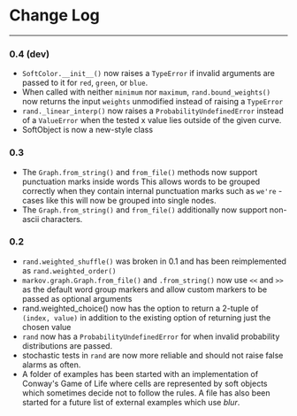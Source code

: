 # Change Log
---
### 0.4 (dev)

* `SoftColor.__init__()` now raises a `TypeError` if invalid arguments
  are passed to it for `red`, `green`, or `blue`.
* When called with neither `minimum` nor `maximum`,
  `rand.bound_weights()` now returns the input `weights` unmodified
  instead of raising a `TypeError`
* `rand._linear_interp()` now raises a `ProbabilityUndefinedError`
  instead of a `ValueError` when the tested x value lies outside of the
  given curve.
* SoftObject is now a new-style class

### 0.3

* The `Graph.from_string()` and `from_file()` methods now support
  punctuation marks inside words This allows words to be grouped
  correctly when they contain internal punctuation marks such
  as `we're` - cases like this will now be grouped into single nodes.
* The `Graph.from_string()` and `from_file()` additionally now support
  non-ascii characters.

### 0.2

* `rand.weighted_shuffle()` was broken in 0.1 and
  has been reimplemented as `rand.weighted_order()`
* `markov.graph.Graph.from_file()` and `.from_string()` now use `<<` and `>>`
  as the default word group markers and allow custom markers to be passed
  as optional arguments
* rand.weighted_choice() now has the option to return a 2-tuple of
  `(index, value)` in addition to the existing option of returning
  just the chosen value
* `rand` now has a `ProbabilityUndefinedError` for when invalid probability
  distributions are passed.
* stochastic tests in `rand` are now more reliable and should not raise false
  alarms as often.
* A folder of examples has been started with an implementation of
  Conway's Game of Life where cells are represented by soft objects which
  sometimes decide not to follow the rules. A file has also been started
  for a future list of external examples which use *blur*.
